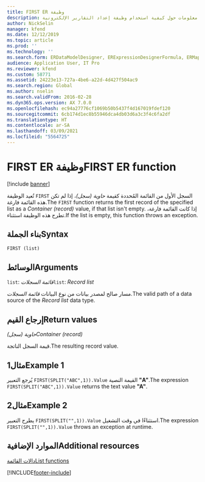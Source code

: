 ```yaml
---
title: FIRST ER وظيفة
description: يوفر هذا الموضوع معلومات حول كيفية استخدام وظيفة إعداد التقارير الإلكترونية FIRST (ER).
author: NickSelin
manager: kfend
ms.date: 12/12/2019
ms.topic: article
ms.prod: ''
ms.technology: ''
ms.search.form: ERDataModelDesigner, ERExpressionDesignerFormula, ERMappedFormatDesigner, ERModelMappingDesigner
audience: Application User, IT Pro
ms.reviewer: kfend
ms.custom: 58771
ms.assetid: 24223e13-727a-4be6-a22d-4d427f504ac9
ms.search.region: Global
ms.author: nselin
ms.search.validFrom: 2016-02-28
ms.dyn365.ops.version: AX 7.0.0
ms.openlocfilehash: ec94a27776cf1069b50b5437f4d167019fdef120
ms.sourcegitcommit: 6cb174d1ec8b55946dca4db03d6a3c3f4c6fa2df
ms.translationtype: HT
ms.contentlocale: ar-SA
ms.lasthandoff: 03/09/2021
ms.locfileid: "5564725"
---
```

# <a name="first-er-function"></a><span data-ttu-id="bd2fb-103">FIRST ER وظيفة</span><span class="sxs-lookup"><span data-stu-id="bd2fb-103">FIRST ER function</span></span>

[!include [banner](../includes/banner.md)]

<span data-ttu-id="bd2fb-104">تُعيد الوظيفة `FIRST` السجل الأول من القائمة المُحددة كقيمة *حاوية (سجل)*، إذا لم تكن هذه القائمة فارغة.</span><span class="sxs-lookup"><span data-stu-id="bd2fb-104">The `FIRST` function returns the first record of the specified list as a *Container (record)* value, if that list isn't empty.</span></span> <span data-ttu-id="bd2fb-105">إذا كانت القائمة فارغة، تطرح هذه الوظيفة استثناء.</span><span class="sxs-lookup"><span data-stu-id="bd2fb-105">If the list is empty, this function throws an exception.</span></span>

## <a name="syntax"></a><span data-ttu-id="bd2fb-106">بناء الجملة</span><span class="sxs-lookup"><span data-stu-id="bd2fb-106">Syntax</span></span>

```vb
FIRST (list)
```

## <a name="arguments"></a><span data-ttu-id="bd2fb-107">الوسائط</span><span class="sxs-lookup"><span data-stu-id="bd2fb-107">Arguments</span></span>

<span data-ttu-id="bd2fb-108">`list`: *قائمة السجلات*</span><span class="sxs-lookup"><span data-stu-id="bd2fb-108">`list`: *Record list*</span></span>

<span data-ttu-id="bd2fb-109">مسار صالح لمصدر بيانات من نوع البيانات *قائمة السجلات*.</span><span class="sxs-lookup"><span data-stu-id="bd2fb-109">The valid path of a data source of the *Record list* data type.</span></span>

## <a name="return-values"></a><span data-ttu-id="bd2fb-110">إرجاع القيم</span><span class="sxs-lookup"><span data-stu-id="bd2fb-110">Return values</span></span>

<span data-ttu-id="bd2fb-111">*حاوية (سجل)*</span><span class="sxs-lookup"><span data-stu-id="bd2fb-111">*Container (record)*</span></span>

<span data-ttu-id="bd2fb-112">قيمة السجل الناتجة.</span><span class="sxs-lookup"><span data-stu-id="bd2fb-112">The resulting record value.</span></span>

## <a name="example-1"></a><span data-ttu-id="bd2fb-113">مثال1</span><span class="sxs-lookup"><span data-stu-id="bd2fb-113">Example 1</span></span>

<span data-ttu-id="bd2fb-114">يُرجع التعبير `FIRST(SPLIT("ABC",1)).Value` القيمة النصية **"A"**.</span><span class="sxs-lookup"><span data-stu-id="bd2fb-114">The expression `FIRST(SPLIT("ABC",1)).Value` returns the text value **"A"**.</span></span>

## <a name="example-2"></a><span data-ttu-id="bd2fb-115">مثال2</span><span class="sxs-lookup"><span data-stu-id="bd2fb-115">Example 2</span></span>

<span data-ttu-id="bd2fb-116">يطرح التعبير `FIRST(SPLIT("",1)).Value` استثناءًا في وقت التشغيل.</span><span class="sxs-lookup"><span data-stu-id="bd2fb-116">The expression `FIRST(SPLIT("",1)).Value` throws an exception at runtime.</span></span>

## <a name="additional-resources"></a><span data-ttu-id="bd2fb-117">الموارد الإضافية</span><span class="sxs-lookup"><span data-stu-id="bd2fb-117">Additional resources</span></span>

[<span data-ttu-id="bd2fb-118">دالات القائمة</span><span class="sxs-lookup"><span data-stu-id="bd2fb-118">List functions</span></span>](er-functions-category-list.md)


[!INCLUDE[footer-include](../../../includes/footer-banner.md)]
